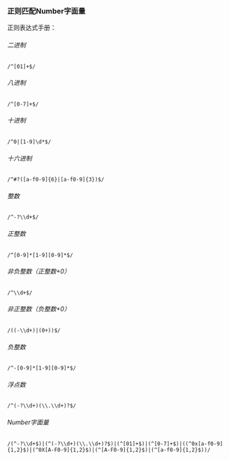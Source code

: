 ### 正则匹配Number字面量

正则表达式手册：[](https://tool.oschina.net/uploads/apidocs/jquery/regexp.html)

###### 二进制
```
/^[01]+$/
```

###### 八进制
```
/^[0-7]+$/
```

###### 十进制
```
/^0|[1-9]\d*$/
```

###### 十六进制
```
/^#?([a-f0-9]{6}|[a-f0-9]{3})$/
```

###### 整数
```
/^-?\\d+$/
```

###### 正整数
```
/^[0-9]*[1-9][0-9]*$/
```

###### 非负整数（正整数+0）
```
/^\\d+$/
```

###### 非正整数（负整数+0）
```
/((-\\d+)|(0+))$/
```

###### 负整数
```
/^-[0-9]*[1-9][0-9]*$/
```

###### 浮点数
```
/^(-?\\d+)(\\.\\d+)?$/
```

###### Number字面量
```
/(^-?\\d+$)|(^(-?\\d+)(\\.\\d+)?$)|(^[01]+$)|(^[0-7]+$)|((^0x[a-f0-9]{1,2}$)|(^0X[A-F0-9]{1,2}$)|(^[A-F0-9]{1,2}$)|(^[a-f0-9]{1,2}$))/
```


